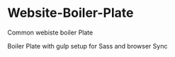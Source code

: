 # Website-Boiler-Plate
Common webiste boiler Plate

Boiler Plate with gulp setup for Sass and browser Sync
